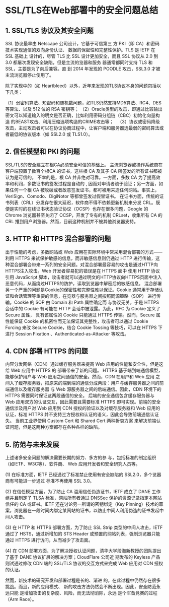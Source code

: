 # SSL/TLS在Web部署中的安全问题总结

## 1. SSL/TLS 协议及其安全问题  

SSL 协议最早由 Netscape 公司设计，它基于可信第三 方 PKI（即 CA）和密码技术实现通信的双向身份认证、 数据的保密性和完整性保护。TLS 是 IETF 在 SSL 基础上 设计的，尽管 TLS 比 SSL 设计更加安全，而且 SSL 协议从 2.0 到 3.0 都屡次发现安全缺陷，但是主流的览器和服务 器通常都同时支持 TLS 和 SSL，主要是为了向后兼容。直 到 2014 年发现的 POODLE 攻击，SSL3.0 才被主流浏览器停止使用了。 

除了实现中的（如 Heartbleed）以外，近年来发现的TLS协议本身的问题包括以下几类：

（1）弱密码算法、短密码和随机数问题，如TLS仍然支持MD5算法、RC4、DES 等算法、以及 512 位的 RSA 密钥等； 
（2）Oracle类型的攻击，即通过比较输出密文可以知道输入的明文是否正确，比如利用密码分组链（CBC）初始化向量构造 的BEAST攻击、利用压缩选项构造的CRIME攻击等；  
（3）协议或密码降级攻击，主动攻击者可以在协议协商过程中，让客户端和服务器选最弱的密码算法或者最低的协议版本（如 SSL2.0 或 TLS1.0）。

## 2. 信任模型和 PKI 的问题
SSL/TLS的安全建立在根CA必须安全可信的基础上。 主流浏览器或操作系统商在客户端预置了数百个根CA 的证书，这些根 CA 及其子 CA 所签发的所有证书都被认为是可信的。 不幸的是，根 CA 并非绝对可靠。一方面，多数 CA 为了提高效率和利润，多数证书的签发过程是自动的 , 因而对申请者疏于验证；另一方面，如果任何一个根 CA 被攻破或者故意签发证书，都可被用来造任何网站。事实上，VeriSign、Comodo、DigiNotor 等都曾签发过假冒证书。 在证书方面，传统的证书列表（CRL）分发存在很大延迟，软件商不得不依赖更新机制来分发 CRL。既便是实时的在线证书状态验证协议（OCSP）也存在很多问题，Google 的 Chrome 浏览器甚至关闭了 OCSP，开发了专有的机制 CRLset，收集所有 CA 的 CRL 推到用户浏览器。然而，目前这种机制并不被其他浏览器支持。  

## 3. HTTP 和 HTTPS 混合部署的问题
出于性能的考虑，多数网站或 Web 应用在实际环境中常采用混合部署的方式——利用 HTTPS 来试保护敏感的信息，而非敏感信息则仍通过 HTTP 进行传输，这种混合部署会带来一系列的安全问题。对混合部署最容易的攻击是通过HTTP向HTTPS注入攻击。Web 开发者容易犯的错误是在 HTTPS 面中 使用 HTTP 协议引用 JavaScript 脚本，攻击者就可以通过明文的HTTP协议向HTTPS页面中注入恶意代码，从而绕过HTTPS的防护，读取到览器中解密后的敏感信息。 混合部署另一个严重的问题是Cookie的保密性和完整性难以保证。Cookie 通常用于存储认证和会话管理等重要的信息，在览器与服务器之间按照同源策略（SOP） 进行传输。Cookie 的 SOP 由 Domain 和 Path 属性确定而 与协议无关，于是 HTTPS 会话中的 Cookie 有可能在 HTTP 会话中被泄露。为此，RFC 为 Cookie 定义了 Secure 属性， 具有该属性的 Cookie 只能通过 HTTPS 传输。然而，Secure 属性能保证 Cookie 的机密性而无法保证其完整性，攻击者可以通过 Cookie Forcing 来改 Secure Cookie，结合 Cookie Tossing 等技巧，可以在 HTTPS 下进行 Session Fixation 、Authenticated-as-Attacker 等攻击。

## 4. CDN 部署 HTTPS 的问题

内容分发网络（CDN）通过缓存服务器来提高 Web 应用的性能和安全性，但是这给 Web 应用中 HTTPS 的 部署带来了新的问题。 HTTPS 基于端到端通信模型，能够保护用户与 Web 应用之间通信的安全。然而，CDN 在用户和 Web 应用 之间入了缓存服务器，把原来的端到端的通信分成两段：用户与缓存服务器之间的前端通信以及缓存服务器 与 Web 源服务器之间的后端通信。因此，CDN 环境下的 HTTPS 需要同时保证这两段通信的安全。 后端的安全通信包含缓存服务器与 Web 应用双方的认证交互，因此需要且需要标准 HTTPS 即可实现。前端的安全通信涉及用户对 Web 应用到 CDN 授权的验证以及对缓存服务器和 Web 应用的认证，标准 HTTPS 并不支持三方授权和认证的语义，因此会导致前端通信认证失。 当前工业界使用 Custom Cert 和 Shared Cert 两种折衷方案 来解决前端认证问题，但是这两种方案都存在各种各样的缺陷。


## 5. 防范与未来发展

上述诸多安全问题的解决需要长期的努力、多方的参 与，包括标准的制定组织（如IETF、W3C等）、软件商、 Web 应用开发者和安全研究人员等。 

(1) 在标准方面，IETF 已经通过了标准禁止使用有安全缺陷的 SSL2.0，多个览器商有可能进一步通过 标准不再使用 SSL 3.0。   

(2) 在信任模型方面，为了防止 CA 滥用信任伪造证书，IETF 成立了 DANE 工作组并且制定了 TLSA 标准，网站所有者通过 DNSSec 保护的资源记录指定本网站信任的 CA 或证书。IETF 还在讨论另一所谓的密钥绑定（Key Pinning）技术的草案，浏览器在一段时间内绑定某网站的证书，以防止中间人利用伪造的证书发起中间人攻击。 

(3) 在 HTTP 和 HTTPS 部署方面，为了防止 SSL Strip 类型的中间人攻击，IETF 通过了 HSTS，通过新增加的 STS Header 或预置的网站列表，强制浏览器只能通过 HTTPS 进行访问，从而减少了攻击面。 

(4) 在 CDN 部署方面，为了解决授权认证问题，清华大学段海新教授的团队提出了基于 DANE 协议扩展的解决方案；CloudFlare 公司近 期发布的 Keyless 产品则试通过修改 CDN 端的 SSL/TLS 协议的交互方式来完成 Web 应用对 CDN 授权的认证。   

然而，新技术的研究开发和部署过程是长的、渐进 的，在此过程中仍然存在很多挑战。而且，新的应用模式、 新的攻击方法仍然会不断出现。因此，安全防范永远只能 是增加攻击的复杂度、风险，而无法彻消除，永远 是个军备竞赛的过程（Arm Race）。




